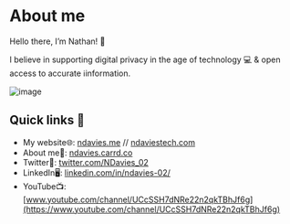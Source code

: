 # About me
Hello there, I’m Nathan! 👋

I believe in supporting digital privacy in the age of technology 💻 & open access to accurate ℹ️information.


![image](https://ndaviestech.com/wp-content/uploads/2022/06/Twitter-header.png)

## Quick links 🔗
- My website🌐: [ndavies.me](https://ndavies.me) // [ndaviestech.com](https://ndaviestech.com) 
- About me📖: [ndavies.carrd.co](https://ndavies.carrd.co)
- Twitter🐥: [twitter.com/NDavies_02](https://twitter.com/NDavies_02)
- LinkedIn🖥️: [linkedin.com/in/ndavies-02/](https://linkedin.com/in/ndavies-02/)
- YouTube📺: [www.youtube.com/channel/UCcSSH7dNRe22n2qkTBhJf6g](https://www.youtube.com/channel/UCcSSH7dNRe22n2qkTBhJf6g)

